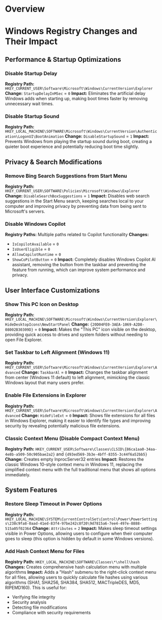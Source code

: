 # Overview

# Windows Registry Changes and Their Impact

## Performance & Startup Optimizations

### Disable Startup Delay
**Registry Path:** `HKEY_CURRENT_USER\Software\Microsoft\Windows\CurrentVersion\Explorer`
**Change:** `StartupDelayInMSec` = `0`
**Impact:** Eliminates the artificial delay Windows adds when starting up, making boot times faster by removing unnecessary wait times.

### Disable Startup Sound
**Registry Path:** `HKEY_LOCAL_MACHINE\SOFTWARE\Microsoft\Windows\CurrentVersion\Authentication\LogonUI\BootAnimation`
**Change:** `DisableStartupSound` = `1`
**Impact:** Prevents Windows from playing the startup sound during boot, creating a quieter boot experience and potentially reducing boot time slightly.

## Privacy & Search Modifications

### Remove Bing Search Suggestions from Start Menu
**Registry Path:** `HKEY_CURRENT_USER\SOFTWARE\Policies\Microsoft\Windows\Explorer`
**Change:** `DisableSearchBoxSuggestions` = `1`
**Impact:** Disables web search suggestions in the Start Menu search, keeping searches local to your computer and improving privacy by preventing data from being sent to Microsoft's servers.

### Disable Windows Copilot
**Registry Paths:** Multiple paths related to Copilot functionality
**Changes:** 
- `IsCopilotAvailable` = `0`
- `IsUserEligible` = `0`
- `AllowCopilotRuntime` = `0`
- `ShowCoPilotButton` = `0`
**Impact:** Completely disables Windows Copilot AI assistant, removing the button from the taskbar and preventing the feature from running, which can improve system performance and privacy.

## User Interface Customizations

### Show This PC Icon on Desktop
**Registry Path:** `HKEY_LOCAL_MACHINE\SOFTWARE\Microsoft\Windows\CurrentVersion\Explorer\HideDesktopIcons\NewStartPanel`
**Change:** `{20D04FE0-3AEA-1069-A2D8-08002B30309D}` = `0`
**Impact:** Makes the "This PC" icon visible on the desktop, providing quick access to drives and system folders without needing to open File Explorer.

### Set Taskbar to Left Alignment (Windows 11)
**Registry Path:** `HKEY_CURRENT_USER\Software\Microsoft\Windows\CurrentVersion\Explorer\Advanced`
**Change:** `TaskbarAl` = `0`
**Impact:** Changes the taskbar alignment from center (Windows 11 default) to left alignment, mimicking the classic Windows layout that many users prefer.

### Enable File Extensions in Explorer
**Registry Path:** `HKEY_CURRENT_USER\Software\Microsoft\Windows\CurrentVersion\Explorer\Advanced`
**Change:** `HideFileExt` = `0`
**Impact:** Shows file extensions for all files in Windows Explorer, making it easier to identify file types and improving security by revealing potentially malicious file extensions.

### Classic Context Menu (Disable Compact Context Menu)
**Registry Path:** `HKEY_CURRENT_USER\Software\Classes\CLSID\{86ca1aa0-34aa-4e8b-a509-50c905bae2a2}` and `{d93ed569-3b3e-4bff-8355-3c44f6a52bb5}`
**Change:** Creates empty InprocServer32 entries
**Impact:** Restores the classic Windows 10-style context menu in Windows 11, replacing the simplified context menu with the full traditional menu that shows all options immediately.

## System Features

### Restore Sleep Timeout in Power Options
**Registry Path:** `HKEY_LOCAL_MACHINE\SYSTEM\CurrentControlSet\Control\Power\PowerSettings\238c9fa8-0aad-41ed-83f4-97be242c8f20\9d7815a6-7ee4-497e-8888-515a05f02364`
**Change:** `Attributes` = `2`
**Impact:** Makes sleep timeout settings visible in Power Options, allowing users to configure when their computer goes to sleep (this option is hidden by default in some Windows versions).

### Add Hash Context Menu for Files
**Registry Path:** `HKEY_LOCAL_MACHINE\SOFTWARE\Classes\*\shell\hash`
**Changes:** Creates comprehensive hash calculation menu with multiple algorithms
**Impact:** Adds a "Hash" submenu to the right-click context menu for all files, allowing users to quickly calculate file hashes using various algorithms (SHA1, SHA256, SHA384, SHA512, MACTripleDES, MD5, RIPEMD160). This is useful for:
- Verifying file integrity
- Security analysis
- Detecting file modifications
- Compliance with security requirements
